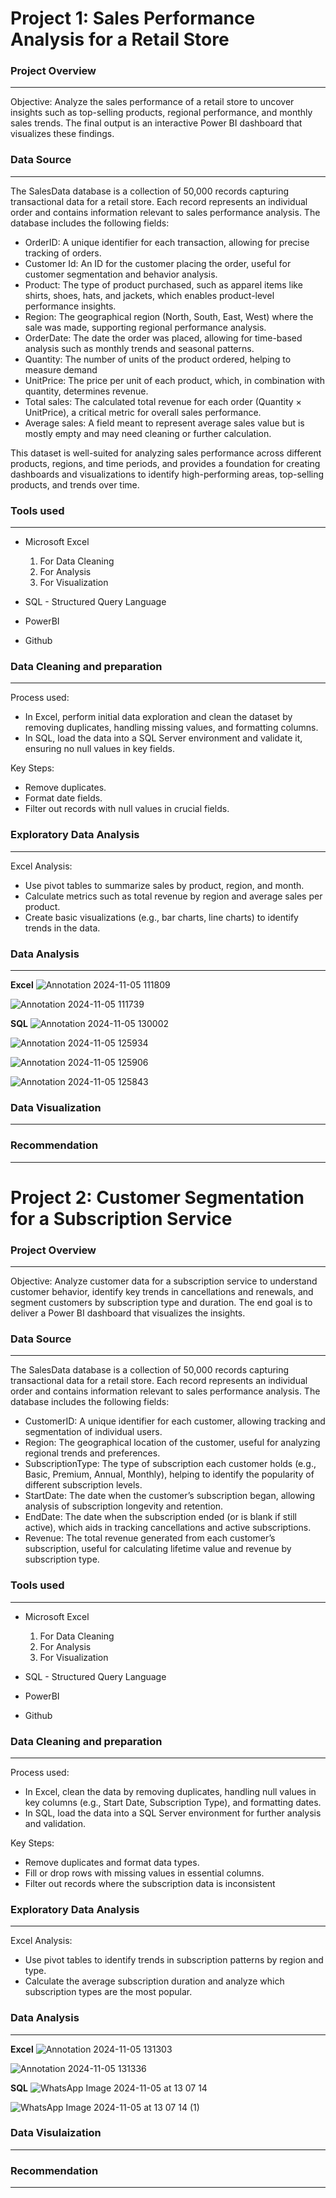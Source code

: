 # **Project 1: Sales Performance Analysis for a Retail Store**

### Project Overview
---
Objective: Analyze the sales performance of a retail store to uncover insights such as top-selling products, regional performance, and monthly sales trends. The final output is an interactive Power BI dashboard that visualizes these findings.

### Data Source 
---
The SalesData database is a collection of 50,000 records capturing transactional data for a retail store. Each record represents an individual order and contains information relevant to sales performance analysis. The database includes the following fields:

- OrderID: A unique identifier for each transaction, allowing for precise tracking of orders.
- Customer Id: An ID for the customer placing the order, useful for customer segmentation and behavior analysis.
- Product: The type of product purchased, such as apparel items like shirts, shoes, hats, and jackets, which enables product-level performance insights.
- Region: The geographical region (North, South, East, West) where the sale was made, supporting regional performance analysis.
- OrderDate: The date the order was placed, allowing for time-based analysis such as monthly trends and seasonal patterns.
- Quantity: The number of units of the product ordered, helping to measure demand
- UnitPrice: The price per unit of each product, which, in combination with quantity, determines revenue.
- Total sales: The calculated total revenue for each order (Quantity × UnitPrice), a critical metric for overall sales performance.
- Average sales: A field meant to represent average sales value but is mostly empty and may need cleaning or further calculation.

This dataset is well-suited for analyzing sales performance across different products, regions, and time periods, and provides a foundation for creating dashboards and visualizations to identify high-performing areas, top-selling products, and trends over time.

### Tools used
---

- Microsoft Excel
  1. For Data Cleaning
  2. For Analysis
  3. For Visualization

- SQL - Structured Query Language
- PowerBI
- Github

### Data Cleaning and preparation
---
Process used:
- In Excel, perform initial data exploration and clean the dataset by removing duplicates, handling missing values, and formatting columns.
- In SQL, load the data into a SQL Server environment and validate it, ensuring no null values in key fields.

Key Steps:
- Remove duplicates.
- Format date fields.
- Filter out records with null values in crucial fields.

### Exploratory Data Analysis
---
Excel Analysis:
- Use pivot tables to summarize sales by product, region, and month.
- Calculate metrics such as total revenue by region and average sales per product.
- Create basic visualizations (e.g., bar charts, line charts) to identify trends in the data.

### Data Analysis
---
**Excel**
![Annotation 2024-11-05 111809](https://github.com/user-attachments/assets/196d55e8-0445-48c2-8cdc-ce19e3b9bcc6)

![Annotation 2024-11-05 111739](https://github.com/user-attachments/assets/274d0d87-89b9-40cc-b1c3-96ef77034dcc)

**SQL**
![Annotation 2024-11-05 130002](https://github.com/user-attachments/assets/882f90d1-a84d-4577-9b6a-5429b120e060)

![Annotation 2024-11-05 125934](https://github.com/user-attachments/assets/7020bfa9-8c88-402c-a97d-ebc0e2052aeb)

![Annotation 2024-11-05 125906](https://github.com/user-attachments/assets/85fc09f5-2a4b-4f2a-9598-974b21b1688e)

![Annotation 2024-11-05 125843](https://github.com/user-attachments/assets/bd2a036a-5724-47a1-b958-1a114e3c8db7)



### Data Visualization
---
### Recommendation
---



# **Project 2: Customer Segmentation for a Subscription Service**

###  Project Overview
---
Objective: Analyze customer data for a subscription service to understand customer behavior, identify key trends in cancellations and renewals, and segment customers by subscription type and duration. The end goal is to deliver a Power BI dashboard that visualizes the insights.

### Data Source
---
The SalesData database is a collection of 50,000 records capturing transactional data for a retail store. Each record represents an individual order and contains information relevant to sales performance analysis. The database includes the following fields:
- CustomerID: A unique identifier for each customer, allowing tracking and segmentation of individual users.
- Region: The geographical location of the customer, useful for analyzing regional trends and preferences.
- SubscriptionType: The type of subscription each customer holds (e.g., Basic, Premium, Annual, Monthly), helping to identify the popularity of different subscription levels.
- StartDate: The date when the customer’s subscription began, allowing analysis of subscription longevity and retention.
- EndDate: The date when the subscription ended (or is blank if still active), which aids in tracking cancellations and active subscriptions.
- Revenue: The total revenue generated from each customer’s subscription, useful for calculating lifetime value and revenue by subscription type.

### Tools used
---

- Microsoft Excel
  1. For Data Cleaning
  2. For Analysis
  3. For Visualization

- SQL - Structured Query Language
- PowerBI
- Github

### Data Cleaning and preparation
---
Process used:
- In Excel, clean the data by removing duplicates, handling null values in key columns (e.g., Start Date, Subscription Type), and formatting dates.
- In SQL, load the data into a SQL Server environment for further analysis and validation.

Key Steps:
- Remove duplicates and format data types.
- Fill or drop rows with missing values in essential columns.
- Filter out records where the subscription data is inconsistent

### Exploratory Data Analysis
---
Excel Analysis:
- Use pivot tables to identify trends in subscription patterns by region and type.
- Calculate the average subscription duration and analyze which subscription types are the most popular.

### Data Analysis
---
**Excel**
![Annotation 2024-11-05 131303](https://github.com/user-attachments/assets/e54527bb-98c4-46d7-b8c5-ad87414d8513)

![Annotation 2024-11-05 131336](https://github.com/user-attachments/assets/71346305-e17a-43c5-8f6f-33723f186b7c)

**SQL**
![WhatsApp Image 2024-11-05 at 13 07 14](https://github.com/user-attachments/assets/3fc3c123-7f24-4c62-8bc1-51cd218f3204)

![WhatsApp Image 2024-11-05 at 13 07 14 (1)](https://github.com/user-attachments/assets/70f3bddf-b954-424d-b7c3-fb145bee1241)



### Data Visulaization 
---
### Recommendation
---
